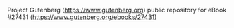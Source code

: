 Project Gutenberg (https://www.gutenberg.org) public repository for eBook #27431 (https://www.gutenberg.org/ebooks/27431)
